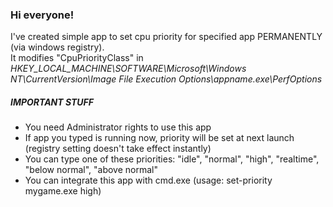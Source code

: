 <h3>Hi everyone!</h3>
I've created simple app to set cpu priority for specified app PERMANENTLY (via windows registry).
<br>
It modifies "CpuPriorityClass" in <br/><i>HKEY_LOCAL_MACHINE\SOFTWARE\Microsoft\Windows NT\CurrentVersion\Image File Execution Options\appname.exe\PerfOptions</i>

<h5>IMPORTANT STUFF</h5>

- You need Administrator rights to use this app
- If app you typed is running now, priority will be set at next launch (registry setting doesn't take effect instantly)
- You can type one of these priorities: "idle", "normal", "high", "realtime", "below normal", "above normal"
- You can integrate this app with cmd.exe (usage: set-priority mygame.exe high)
